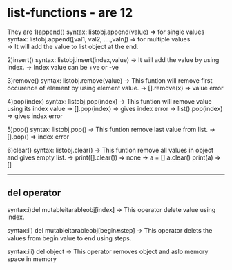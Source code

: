 # list-functions - are 12 
They are
1)append()
syntax: listobj.append(value) => for single values
syntax: listobj.append([val1, val2, ....,valn])  => for multiple values   
-> It will add the value to list object at the end.

2)insert()
syntax: listobj.insert(index,value)
-> It will add the value by using index.
-> Index value can be +ve or -ve

3)remove()
syntax: listobj.remove(value)
-> This funtion will remove first occurence of element by using element value.
-> [].remove(x) => value error

4)pop(index)
syntax: listobj.pop(index)
-> This funtion will remove value using its index value
-> [].pop(index) => gives index error
-> list().pop(index) => gives index error

5)pop()
syntax: listobj.pop()
-> This funtion remove last value from list.
-> [].pop() => index error

6)clear()
syntax: listobj.clear()
-> This funtion remove all values in object and gives empty list.
-> print([].clear()) => none
-> a = []
   a.clear()
   print(a)          => []

--------------------------------
  del operator
------------------------------
syntax:i)del mutableitarableobj[index]
-> This operator delete value using index.

syntax:ii) del mutableitarableobj[begin:end:step]
-> This operator delets the values from begin value to end using steps.

syntax:iii) del object
-> This operator removes object and aslo memory space in memory




